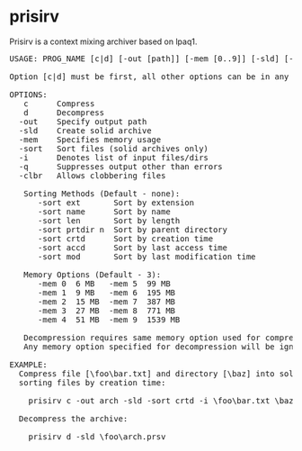 # prisirv

Prisirv is a context mixing archiver based on lpaq1.

<pre>
USAGE: PROG_NAME [c|d] [-out [path]] [-mem [0..9]] [-sld] [-sort [..]] [-i [files|dirs]] [-q] [-clbr]

Option [c|d] must be first, all other options can be in any order.

OPTIONS:
   c      Compress
   d      Decompress
  -out    Specify output path
  -sld    Create solid archive
  -mem    Specifies memory usage
  -sort   Sort files (solid archives only)
  -i      Denotes list of input files/dirs
  -q      Suppresses output other than errors
  -clbr   Allows clobbering files

   Sorting Methods (Default - none):
      -sort ext       Sort by extension
      -sort name      Sort by name
      -sort len       Sort by length
      -sort prtdir n  Sort by parent directory
      -sort crtd      Sort by creation time
      -sort accd      Sort by last access time
      -sort mod       Sort by last modification time
  
   Memory Options (Default - 3):
      -mem 0  6 MB   -mem 5  99 MB
      -mem 1  9 MB   -mem 6  195 MB
      -mem 2  15 MB  -mem 7  387 MB
      -mem 3  27 MB  -mem 8  771 MB
      -mem 4  51 MB  -mem 9  1539 MB
    
   Decompression requires same memory option used for compression.
   Any memory option specified for decompression will be ignored.
  
EXAMPLE:
  Compress file [\foo\bar.txt] and directory [\baz] into solid archive [\foo\arch],
  sorting files by creation time:

    prisirv c -out arch -sld -sort crtd -i \foo\bar.txt \baz

  Decompress the archive:

    prisirv d -sld \foo\arch.prsv
</pre>

